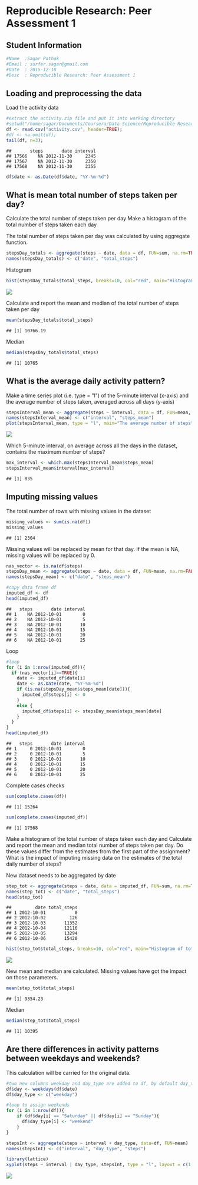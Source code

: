 # Reproducible Research: Peer Assessment 1

## Student Information

```r
#Name  :Sagar Pathak
#Email : surfer.sagar@gmail.com
#Date  : 2015-12-18 
#Desc  : Reproducible Research: Peer Assessment 1
```

## Loading and preprocessing the data
Load the activity data

```r
#extract the activity.zip file and put it into working directory
#setwd("/home/sagar/Documents/Coursera/Data Science/Reproducible Research")
df <- read.csv("activity.csv", header=TRUE);
#df <- na.omit(df);
tail(df, n=3);
```

```
##       steps       date interval
## 17566    NA 2012-11-30     2345
## 17567    NA 2012-11-30     2350
## 17568    NA 2012-11-30     2355
```

```r
df$date <- as.Date(df$date, "%Y-%m-%d")
```


## What is mean total number of steps taken per day?

Calculate the total number of steps taken per day
Make a histogram of the total number of steps taken each day

The total number of steps taken per day was calculated by using aggregate function.

```r
stepsDay_totals <- aggregate(steps ~ date, data = df, FUN=sum, na.rm=TRUE)
names(stepsDay_totals) <- c("date", "total_steps")
```
Histogram

```r
hist(stepsDay_totals$total_steps, breaks=10, col="red", main="Histogram of total number of steps per day", xlab="Total number of steps in a day")
```

![](PA1_template_files/figure-html/unnamed-chunk-4-1.png) 

Calculate and report the mean and median of the total number of steps taken per day


```r
mean(stepsDay_totals$total_steps)
```

```
## [1] 10766.19
```
Median 

```r
median(stepsDay_totals$total_steps)
```

```
## [1] 10765
```
## What is the average daily activity pattern?
Make a time series plot (i.e. type = "l") of the 5-minute interval (x-axis) and the average number of steps taken, averaged across all days (y-axis)


```r
stepsInterval_mean <- aggregate(steps ~ interval, data = df, FUN=mean, na.rm=TRUE)
names(stepsInterval_mean) <- c("interval", "steps_mean")
plot(stepsInterval_mean, type = "l", main="The average number of steps")
```

![](PA1_template_files/figure-html/unnamed-chunk-7-1.png) 

Which 5-minute interval, on average across all the days in the dataset, contains the maximum number of steps?

```r
max_interval <- which.max(stepsInterval_mean$steps_mean)
stepsInterval_mean$interval[max_interval]
```

```
## [1] 835
```


## Imputing missing values

The total number of rows with missing values in the dataset

```r
missing_values <- sum(is.na(df))
missing_values  
```

```
## [1] 2304
```
Missing values will be replaced by mean for that day. If the mean is NA, missing values will be replaced by 0.


```r
nas_vector <- is.na(df$steps)
stepsDay_mean <- aggregate(steps ~ date, data = df, FUN=mean, na.rm=FALSE)
names(stepsDay_mean) <- c("date", "steps_mean")

#copy data frame df
imputed_df <- df
head(imputed_df)
```

```
##   steps       date interval
## 1    NA 2012-10-01        0
## 2    NA 2012-10-01        5
## 3    NA 2012-10-01       10
## 4    NA 2012-10-01       15
## 5    NA 2012-10-01       20
## 6    NA 2012-10-01       25
```

Loop

```r
#loop
for (i in 1:nrow(imputed_df)){
  if (nas_vector[i]==TRUE){
    date <- imputed_df$date[i]
    date <- as.Date(date, "%Y-%m-%d")
    if (is.na(stepsDay_mean$steps_mean[date])){
      imputed_df$steps[i] <- 0
    }
    else {
      imputed_df$steps[i] <- stepsDay_mean$steps_mean[date]
    }
  }
}
head(imputed_df)
```

```
##   steps       date interval
## 1     0 2012-10-01        0
## 2     0 2012-10-01        5
## 3     0 2012-10-01       10
## 4     0 2012-10-01       15
## 5     0 2012-10-01       20
## 6     0 2012-10-01       25
```

Complete cases checks

```r
sum(complete.cases(df))
```

```
## [1] 15264
```

```r
sum(complete.cases(imputed_df))
```

```
## [1] 17568
```

Make a histogram of the total number of steps taken each day and Calculate and report the mean and median total number of steps taken per day. Do these values differ from the estimates from the first part of the assignment? What is the impact of imputing missing data on the estimates of the total daily number of steps?

New dataset needs to be aggregated by date

```r
step_tot <- aggregate(steps ~ date, data = imputed_df, FUN=sum, na.rm=TRUE)
names(step_tot) <- c("date", "total_steps")
head(step_tot)
```

```
##         date total_steps
## 1 2012-10-01           0
## 2 2012-10-02         126
## 3 2012-10-03       11352
## 4 2012-10-04       12116
## 5 2012-10-05       13294
## 6 2012-10-06       15420
```

```r
hist(step_tot$total_steps, breaks=10, col="red", main="Histogram of total number of steps per day", xlab="[Imputed] Total number of steps in a day")
```

![](PA1_template_files/figure-html/unnamed-chunk-13-1.png) 

New mean and median are calculated. Missing values have got the impact on those parameters.

```r
mean(step_tot$total_steps)
```

```
## [1] 9354.23
```
Median 

```r
median(step_tot$total_steps)
```

```
## [1] 10395
```

## Are there differences in activity patterns between weekdays and weekends?
This calculation will be carried for the original data.

```r
#two new columns weekday and day_type are added to df, by default day_type is weekday for all weekdays
df$day <- weekdays(df$date)
df$day_type <- c("weekday")

#loop to assign weekends
for (i in 1:nrow(df)){
    if (df$day[i] == "Saturday" || df$day[i] == "Sunday"){
      df$day_type[i] <- "weekend"
    }
}

stepsInt <- aggregate(steps ~ interval + day_type, data=df, FUN=mean)
names(stepsInt) <- c("interval", "day_type", "steps")

library(lattice)
xyplot(steps ~ interval | day_type, stepsInt, type = "l", layout = c(1, 2))
```

![](PA1_template_files/figure-html/unnamed-chunk-16-1.png) 
